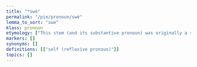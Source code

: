 ```yaml
---
title: "*swé"
permalink: "/pie/pronoun/swé"
lemma_to_sort: "swe"
klass: pronoun
etymology: ["This stem (and its substantive pronoun) was originally a reflexive element referring to all persons and numbers (as in Sanskrit and in Balto-Slavic). Its wider use can still be seen in Homer, when ὅς (hós) means \"my own\" or \"your own\" (e.g. Odyssey 11.142, 9.28)."]
markers: []
synonyms: []
definitions: [["self (reflexive pronoun)"]]
topics: []
---
```

